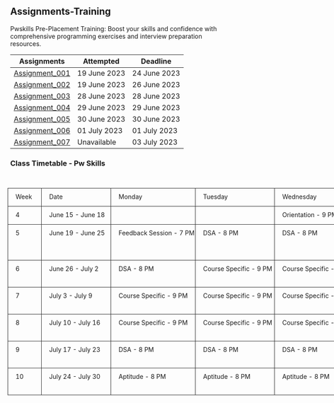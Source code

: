 ## Assignments-Training
Pwskills Pre-Placement Training: Boost your skills and confidence with comprehensive programming exercises and interview preparation resources.

|Assignments|Attempted|Deadline|
|-----|-----|-----|
|[Assignment_001](https://github.com/navneetguptacse/Assignments-Training/blob/main/Assignment_001.ipynb)| 19 June 2023|24 June 2023|
|[Assignment_002](https://github.com/navneetguptacse/Assignments-Training/blob/main/Assignment_002.ipynb)| 19 June 2023|26 June 2023|
|[Assignment_003](https://github.com/navneetguptacse/Assignments-Training/blob/main/Assignment_003.ipynb)| 28 June 2023|28 June 2023|
|[Assignment_004](https://github.com/navneetguptacse/Assignments-Training/blob/main/Assignment_004.ipynb)| 29 June 2023|29 June 2023|
|[Assignment_005](https://github.com/navneetguptacse/Assignments-Training/blob/main/Assignment_005.ipynb)| 30 June 2023|30 June 2023|
|[Assignment_006](https://github.com/navneetguptacse/Assignments-Training/blob/main/Assignment_006.ipynb)| 01 July 2023|01 July 2023|
|[Assignment_007](https://github.com/navneetguptacse/Assignments-Training/blob/main/Assignment_007.ipynb)| Unavailable|03 July 2023|


### Class Timetable - Pw Skills
<html>
  <body>
    <main style="display: flex; width: 100%; justify-content: center; padding-top: 5px;"><div style="max-width: 100%; min-width: 0px; width: 900px;"><div class="notion-page-content" style="flex-shrink: 0; flex-grow: 1; max-width: 100%; display: flex; align-items: flex-start; flex-direction: column; font-size: 16px; line-height: 1.5; width: 100%; z-index: 4; padding-bottom: 30vh; padding-left: calc(96px + env(safe-area-inset-left)); padding-right: calc(96px + env(safe-area-inset-right));"><div data-block-id="80b4672e-b4ea-4e14-8e3c-a7ff7c6c5fc6" class="notion-selectable notion-table-block" style="width: 1001px; max-width: 1001px; margin-top: 1px; margin-bottom: 1px; align-self: center;"><div contenteditable="false" data-content-editable-void="true" style="color: inherit; fill: inherit; position: relative; display: flex;"><div class="notion-scroller horizontal" style="flex-grow: 1; margin-left: -8px; z-index: 1; overflow: auto hidden; margin-right: 0px; margin-bottom: 0px;"><div class="notion-table-content" style="padding-left: 146.5px; padding-right: 146.5px;"><div data-block-id="80b4672e-b4ea-4e14-8e3c-a7ff7c6c5fc6" class="notion-selectable notion-table-block" style="width: 100%; position: relative; align-self: center;"><div style="display: flex;"><div style="padding: 8px 18px 18px 8px;"><div data-block-id="80b4672e-b4ea-4e14-8e3c-a7ff7c6c5fc6" class="notion-selectable notion-table-block notion-table-tbody-selectable" style="position: relative;"><div><table><tbody><tr class="notion-table-row"><td style="color: inherit; fill: inherit; border: 1px solid rgb(47, 47, 47); position: relative; vertical-align: top; text-align: start; min-width: 59px; max-width: 59px; min-height: 32px;"><div class="notion-table-cell"><div class="notion-table-cell-text" spellcheck="true" data-content-editable-leaf="true" contenteditable="false" style="max-width: 100%; width: 100%; white-space: pre-wrap; word-break: break-word; caret-color: rgba(255, 255, 255, 0.81); padding: 7px 9px; background-color: transparent; font-size: 14px; line-height: 20px;">Week</div></div></td><td style="color: inherit; fill: inherit; border: 1px solid rgb(47, 47, 47); position: relative; vertical-align: top; text-align: start; min-width: 140px; max-width: 140px; min-height: 32px;"><div class="notion-table-cell"><div class="notion-table-cell-text" spellcheck="true" data-content-editable-leaf="true" contenteditable="false" style="max-width: 100%; width: 100%; white-space: pre-wrap; word-break: break-word; caret-color: rgba(255, 255, 255, 0.81); padding: 7px 9px; background-color: transparent; font-size: 14px; line-height: 20px;">Date</div></div></td><td style="color: inherit; fill: inherit; border: 1px solid rgb(47, 47, 47); position: relative; vertical-align: top; text-align: start; min-width: 174px; max-width: 174px; min-height: 32px;"><div class="notion-table-cell"><div class="notion-table-cell-text" spellcheck="true" data-content-editable-leaf="true" contenteditable="false" style="max-width: 100%; width: 100%; white-space: pre-wrap; word-break: break-word; caret-color: rgba(255, 255, 255, 0.81); padding: 7px 9px; background-color: transparent; font-size: 14px; line-height: 20px;">Monday</div></div></td><td style="color: inherit; fill: inherit; border: 1px solid rgb(47, 47, 47); position: relative; vertical-align: top; text-align: start; min-width: 162px; max-width: 162px; min-height: 32px;"><div class="notion-table-cell"><div class="notion-table-cell-text" spellcheck="true" data-content-editable-leaf="true" contenteditable="false" style="max-width: 100%; width: 100%; white-space: pre-wrap; word-break: break-word; caret-color: rgba(255, 255, 255, 0.81); padding: 7px 9px; background-color: transparent; font-size: 14px; line-height: 20px;">Tuesday</div></div></td><td style="color: inherit; fill: inherit; border: 1px solid rgb(47, 47, 47); position: relative; vertical-align: top; text-align: start; min-width: 163px; max-width: 163px; min-height: 32px;"><div class="notion-table-cell"><div class="notion-table-cell-text" spellcheck="true" data-content-editable-leaf="true" contenteditable="false" style="max-width: 100%; width: 100%; white-space: pre-wrap; word-break: break-word; caret-color: rgba(255, 255, 255, 0.81); padding: 7px 9px; background-color: transparent; font-size: 14px; line-height: 20px;">Wednesday</div></div></td><td style="color: inherit; fill: inherit; border: 1px solid rgb(47, 47, 47); position: relative; vertical-align: top; text-align: start; min-width: 154px; max-width: 154px; min-height: 32px;"><div class="notion-table-cell"><div class="notion-table-cell-text" spellcheck="true" data-content-editable-leaf="true" contenteditable="false" style="max-width: 100%; width: 100%; white-space: pre-wrap; word-break: break-word; caret-color: rgba(255, 255, 255, 0.81); padding: 7px 9px; background-color: transparent; font-size: 14px; line-height: 20px;">Thursday</div></div></td><td style="color: inherit; fill: inherit; border: 1px solid rgb(47, 47, 47); position: relative; vertical-align: top; text-align: start; min-width: 164px; max-width: 164px; min-height: 32px;"><div class="notion-table-cell"><div class="notion-table-cell-text" spellcheck="true" data-content-editable-leaf="true" contenteditable="false" style="max-width: 100%; width: 100%; white-space: pre-wrap; word-break: break-word; caret-color: rgba(255, 255, 255, 0.81); padding: 7px 9px; background-color: transparent; font-size: 14px; line-height: 20px;">Friday</div></div></td><td style="color: inherit; fill: inherit; border: 1px solid rgb(47, 47, 47); position: relative; vertical-align: top; text-align: start; min-width: 144px; max-width: 144px; min-height: 32px;"><div class="notion-table-cell"><div class="notion-table-cell-text" spellcheck="true" data-content-editable-leaf="true" contenteditable="false" style="max-width: 100%; width: 100%; white-space: pre-wrap; word-break: break-word; caret-color: rgba(255, 255, 255, 0.81); padding: 7px 9px; background-color: transparent; font-size: 14px; line-height: 20px;">Saturday</div></div></td><td style="color: inherit; fill: inherit; border: 1px solid rgb(47, 47, 47); position: relative; vertical-align: top; text-align: start; min-width: 154px; max-width: 154px; min-height: 32px;"><div class="notion-table-cell"><div class="notion-table-cell-text" spellcheck="true" data-content-editable-leaf="true" contenteditable="false" style="max-width: 100%; width: 100%; white-space: pre-wrap; word-break: break-word; caret-color: rgba(255, 255, 255, 0.81); padding: 7px 9px; background-color: transparent; font-size: 14px; line-height: 20px;">Sunday</div></div></td></tr><tr class="notion-table-row"><td style="color: inherit; fill: inherit; border: 1px solid rgb(47, 47, 47); position: relative; vertical-align: top; text-align: start; min-width: 59px; max-width: 59px; min-height: 32px;"><div class="notion-table-cell"><div class="notion-table-cell-text" spellcheck="true" data-content-editable-leaf="true" contenteditable="false" style="max-width: 100%; width: 100%; white-space: pre-wrap; word-break: break-word; caret-color: rgba(255, 255, 255, 0.81); padding: 7px 9px; background-color: transparent; font-size: 14px; line-height: 20px;">4</div></div></td><td style="color: inherit; fill: inherit; border: 1px solid rgb(47, 47, 47); position: relative; vertical-align: top; text-align: start; min-width: 140px; max-width: 140px; min-height: 32px;"><div class="notion-table-cell"><div class="notion-table-cell-text" spellcheck="true" data-content-editable-leaf="true" contenteditable="false" style="max-width: 100%; width: 100%; white-space: pre-wrap; word-break: break-word; caret-color: rgba(255, 255, 255, 0.81); padding: 7px 9px; background-color: transparent; font-size: 14px; line-height: 20px;">June 15 - June 18</div></div></td><td style="color: inherit; fill: inherit; border: 1px solid rgb(47, 47, 47); position: relative; vertical-align: top; text-align: start; min-width: 174px; max-width: 174px; min-height: 32px;"><div class="notion-table-cell"><div class="notion-table-cell-text" spellcheck="true" data-content-editable-leaf="true" contenteditable="false" style="max-width: 100%; width: 100%; white-space: pre-wrap; word-break: break-word; caret-color: rgba(255, 255, 255, 0.81); padding: 7px 9px; background-color: transparent; font-size: 14px; line-height: 20px; min-height: 1em; color: rgba(255, 255, 255, 0.81); -webkit-text-fill-color: rgba(255, 255, 255, 0.282);"></div></div></td><td style="color: inherit; fill: inherit; border: 1px solid rgb(47, 47, 47); position: relative; vertical-align: top; text-align: start; min-width: 162px; max-width: 162px; min-height: 32px;"><div class="notion-table-cell"><div class="notion-table-cell-text" spellcheck="true" data-content-editable-leaf="true" contenteditable="false" style="max-width: 100%; width: 100%; white-space: pre-wrap; word-break: break-word; caret-color: rgba(255, 255, 255, 0.81); padding: 7px 9px; background-color: transparent; font-size: 14px; line-height: 20px; min-height: 1em; color: rgba(255, 255, 255, 0.81); -webkit-text-fill-color: rgba(255, 255, 255, 0.282);"></div></div></td><td style="color: inherit; fill: inherit; border: 1px solid rgb(47, 47, 47); position: relative; vertical-align: top; text-align: start; min-width: 163px; max-width: 163px; min-height: 32px;"><div class="notion-table-cell"><div class="notion-table-cell-text" spellcheck="true" data-content-editable-leaf="true" contenteditable="false" style="max-width: 100%; width: 100%; white-space: pre-wrap; word-break: break-word; caret-color: rgba(255, 255, 255, 0.81); padding: 7px 9px; background-color: transparent; font-size: 14px; line-height: 20px;">Orientation - 9 PM</div></div></td><td style="color: inherit; fill: inherit; border: 1px solid rgb(47, 47, 47); position: relative; vertical-align: top; text-align: start; min-width: 154px; max-width: 154px; min-height: 32px;"><div class="notion-table-cell"><div class="notion-table-cell-text" spellcheck="true" data-content-editable-leaf="true" contenteditable="false" style="max-width: 100%; width: 100%; white-space: pre-wrap; word-break: break-word; caret-color: rgba(255, 255, 255, 0.81); padding: 7px 9px; background-color: transparent; font-size: 14px; line-height: 20px;">Orientation - 9 PM</div></div></td><td style="color: inherit; fill: inherit; border: 1px solid rgb(47, 47, 47); position: relative; vertical-align: top; text-align: start; min-width: 164px; max-width: 164px; min-height: 32px;"><div class="notion-table-cell"><div class="notion-table-cell-text" spellcheck="true" data-content-editable-leaf="true" contenteditable="false" style="max-width: 100%; width: 100%; white-space: pre-wrap; word-break: break-word; caret-color: rgba(255, 255, 255, 0.81); padding: 7px 9px; background-color: transparent; font-size: 14px; line-height: 20px;">DSA - 9 PM</div></div></td><td style="color: inherit; fill: inherit; border: 1px solid rgb(47, 47, 47); position: relative; vertical-align: top; text-align: start; min-width: 144px; max-width: 144px; min-height: 32px;"><div class="notion-table-cell"><div class="notion-table-cell-text" spellcheck="true" data-content-editable-leaf="true" contenteditable="false" style="max-width: 100%; width: 100%; white-space: pre-wrap; word-break: break-word; caret-color: rgba(255, 255, 255, 0.81); padding: 7px 9px; background-color: transparent; font-size: 14px; line-height: 20px;">DSA - 9 PM</div></div></td><td style="color: inherit; fill: inherit; border: 1px solid rgb(47, 47, 47); position: relative; vertical-align: top; text-align: start; min-width: 154px; max-width: 154px; min-height: 32px;"><div class="notion-table-cell"><div class="notion-table-cell-text" spellcheck="true" data-content-editable-leaf="true" contenteditable="false" style="max-width: 100%; width: 100%; white-space: pre-wrap; word-break: break-word; caret-color: rgba(255, 255, 255, 0.81); padding: 7px 9px; background-color: transparent; font-size: 14px; line-height: 20px; min-height: 1em; color: rgba(255, 255, 255, 0.81); -webkit-text-fill-color: rgba(255, 255, 255, 0.282);"></div></div></td></tr><tr class="notion-table-row"><td style="color: inherit; fill: inherit; border: 1px solid rgb(47, 47, 47); position: relative; vertical-align: top; text-align: start; min-width: 59px; max-width: 59px; min-height: 32px;"><div class="notion-table-cell"><div class="notion-table-cell-text" spellcheck="true" data-content-editable-leaf="true" contenteditable="false" style="max-width: 100%; width: 100%; white-space: pre-wrap; word-break: break-word; caret-color: rgba(255, 255, 255, 0.81); padding: 7px 9px; background-color: transparent; font-size: 14px; line-height: 20px;">5</div></div></td><td style="color: inherit; fill: inherit; border: 1px solid rgb(47, 47, 47); position: relative; vertical-align: top; text-align: start; min-width: 140px; max-width: 140px; min-height: 32px;"><div class="notion-table-cell"><div class="notion-table-cell-text" spellcheck="true" data-content-editable-leaf="true" contenteditable="false" style="max-width: 100%; width: 100%; white-space: pre-wrap; word-break: break-word; caret-color: rgba(255, 255, 255, 0.81); padding: 7px 9px; background-color: transparent; font-size: 14px; line-height: 20px;">June 19 - June 25</div></div></td><td style="color: inherit; fill: inherit; border: 1px solid rgb(47, 47, 47); position: relative; vertical-align: top; text-align: start; min-width: 174px; max-width: 174px; min-height: 32px;"><div class="notion-table-cell"><div class="notion-table-cell-text" spellcheck="true" data-content-editable-leaf="true" contenteditable="false" style="max-width: 100%; width: 100%; white-space: pre-wrap; word-break: break-word; caret-color: rgba(255, 255, 255, 0.81); padding: 7px 9px; background-color: transparent; font-size: 14px; line-height: 20px;">Feedback Session - 7 PM</div></div></td><td style="color: inherit; fill: inherit; border: 1px solid rgb(47, 47, 47); position: relative; vertical-align: top; text-align: start; min-width: 162px; max-width: 162px; min-height: 32px;"><div class="notion-table-cell"><div class="notion-table-cell-text" spellcheck="true" data-content-editable-leaf="true" contenteditable="false" style="max-width: 100%; width: 100%; white-space: pre-wrap; word-break: break-word; caret-color: rgba(255, 255, 255, 0.81); padding: 7px 9px; background-color: transparent; font-size: 14px; line-height: 20px;">DSA - 8 PM</div></div></td><td style="color: inherit; fill: inherit; border: 1px solid rgb(47, 47, 47); position: relative; vertical-align: top; text-align: start; min-width: 163px; max-width: 163px; min-height: 32px;"><div class="notion-table-cell"><div class="notion-table-cell-text" spellcheck="true" data-content-editable-leaf="true" contenteditable="false" style="max-width: 100%; width: 100%; white-space: pre-wrap; word-break: break-word; caret-color: rgba(255, 255, 255, 0.81); padding: 7px 9px; background-color: transparent; font-size: 14px; line-height: 20px;">DSA - 8 PM</div></div></td><td style="color: inherit; fill: inherit; border: 1px solid rgb(47, 47, 47); position: relative; vertical-align: top; text-align: start; min-width: 154px; max-width: 154px; min-height: 32px;"><div class="notion-table-cell"><div class="notion-table-cell-text" spellcheck="true" data-content-editable-leaf="true" contenteditable="false" style="max-width: 100%; width: 100%; white-space: pre-wrap; word-break: break-word; caret-color: rgba(255, 255, 255, 0.81); padding: 7px 9px; background-color: transparent; font-size: 14px; line-height: 20px;">DSA - 8 PM</div></div></td><td style="color: inherit; fill: inherit; border: 1px solid rgb(47, 47, 47); position: relative; vertical-align: top; text-align: start; min-width: 164px; max-width: 164px; min-height: 32px;"><div class="notion-table-cell"><div class="notion-table-cell-text" spellcheck="true" data-content-editable-leaf="true" contenteditable="false" style="max-width: 100%; width: 100%; white-space: pre-wrap; word-break: break-word; caret-color: rgba(255, 255, 255, 0.81); padding: 7px 9px; background-color: transparent; font-size: 14px; line-height: 20px;">DSA - 8 PM</div></div></td><td style="color: inherit; fill: inherit; border: 1px solid rgb(47, 47, 47); position: relative; vertical-align: top; text-align: start; min-width: 144px; max-width: 144px; min-height: 32px;"><div class="notion-table-cell"><div class="notion-table-cell-text" spellcheck="true" data-content-editable-leaf="true" contenteditable="false" style="max-width: 100%; width: 100%; white-space: pre-wrap; word-break: break-word; caret-color: rgba(255, 255, 255, 0.81); padding: 7px 9px; background-color: transparent; font-size: 14px; line-height: 20px;">Profile Building - 7:30 PM
DSA - 9 PM</div></div></td><td style="color: inherit; fill: inherit; border: 1px solid rgb(47, 47, 47); position: relative; vertical-align: top; text-align: start; min-width: 154px; max-width: 154px; min-height: 32px;"><div class="notion-table-cell"><div class="notion-table-cell-text" spellcheck="true" data-content-editable-leaf="true" contenteditable="false" style="max-width: 100%; width: 100%; white-space: pre-wrap; word-break: break-word; caret-color: rgba(255, 255, 255, 0.81); padding: 7px 9px; background-color: transparent; font-size: 14px; line-height: 20px;">Mock Test - DSA</div></div></td></tr><tr class="notion-table-row"><td style="color: inherit; fill: inherit; border: 1px solid rgb(47, 47, 47); position: relative; vertical-align: top; text-align: start; min-width: 59px; max-width: 59px; min-height: 32px;"><div class="notion-table-cell"><div class="notion-table-cell-text" spellcheck="true" data-content-editable-leaf="true" contenteditable="false" style="max-width: 100%; width: 100%; white-space: pre-wrap; word-break: break-word; caret-color: rgba(255, 255, 255, 0.81); padding: 7px 9px; background-color: transparent; font-size: 14px; line-height: 20px;">6</div></div></td><td style="color: inherit; fill: inherit; border: 1px solid rgb(47, 47, 47); position: relative; vertical-align: top; text-align: start; min-width: 140px; max-width: 140px; min-height: 32px;"><div class="notion-table-cell"><div class="notion-table-cell-text" spellcheck="true" data-content-editable-leaf="true" contenteditable="false" style="max-width: 100%; width: 100%; white-space: pre-wrap; word-break: break-word; caret-color: rgba(255, 255, 255, 0.81); padding: 7px 9px; background-color: transparent; font-size: 14px; line-height: 20px;">June 26 - July 2</div></div></td><td style="color: inherit; fill: inherit; border: 1px solid rgb(47, 47, 47); position: relative; vertical-align: top; text-align: start; min-width: 174px; max-width: 174px; min-height: 32px;"><div class="notion-table-cell"><div class="notion-table-cell-text" spellcheck="true" data-content-editable-leaf="true" contenteditable="false" style="max-width: 100%; width: 100%; white-space: pre-wrap; word-break: break-word; caret-color: rgba(255, 255, 255, 0.81); padding: 7px 9px; background-color: transparent; font-size: 14px; line-height: 20px;">DSA - 8 PM</div></div></td><td style="color: inherit; fill: inherit; border: 1px solid rgb(47, 47, 47); position: relative; vertical-align: top; text-align: start; min-width: 162px; max-width: 162px; min-height: 32px;"><div class="notion-table-cell"><div class="notion-table-cell-text" spellcheck="true" data-content-editable-leaf="true" contenteditable="false" style="max-width: 100%; width: 100%; white-space: pre-wrap; word-break: break-word; caret-color: rgba(255, 255, 255, 0.81); padding: 7px 9px; background-color: transparent; font-size: 14px; line-height: 20px;">Course Specific - 9 PM</div></div></td><td style="color: inherit; fill: inherit; border: 1px solid rgb(47, 47, 47); position: relative; vertical-align: top; text-align: start; min-width: 163px; max-width: 163px; min-height: 32px;"><div class="notion-table-cell"><div class="notion-table-cell-text" spellcheck="true" data-content-editable-leaf="true" contenteditable="false" style="max-width: 100%; width: 100%; white-space: pre-wrap; word-break: break-word; caret-color: rgba(255, 255, 255, 0.81); padding: 7px 9px; background-color: transparent; font-size: 14px; line-height: 20px;">Course Specific - 9 PM</div></div></td><td style="color: inherit; fill: inherit; border: 1px solid rgb(47, 47, 47); position: relative; vertical-align: top; text-align: start; min-width: 154px; max-width: 154px; min-height: 32px;"><div class="notion-table-cell"><div class="notion-table-cell-text" spellcheck="true" data-content-editable-leaf="true" contenteditable="false" style="max-width: 100%; width: 100%; white-space: pre-wrap; word-break: break-word; caret-color: rgba(255, 255, 255, 0.81); padding: 7px 9px; background-color: transparent; font-size: 14px; line-height: 20px;">Course Specific - 9 PM</div></div></td><td style="color: inherit; fill: inherit; border: 1px solid rgb(47, 47, 47); position: relative; vertical-align: top; text-align: start; min-width: 164px; max-width: 164px; min-height: 32px;"><div class="notion-table-cell"><div class="notion-table-cell-text" spellcheck="true" data-content-editable-leaf="true" contenteditable="false" style="max-width: 100%; width: 100%; white-space: pre-wrap; word-break: break-word; caret-color: rgba(255, 255, 255, 0.81); padding: 7px 9px; background-color: transparent; font-size: 14px; line-height: 20px;">Course Specific - 9 PM</div></div></td><td style="color: inherit; fill: inherit; border: 1px solid rgb(47, 47, 47); position: relative; vertical-align: top; text-align: start; min-width: 144px; max-width: 144px; min-height: 32px;"><div class="notion-table-cell"><div class="notion-table-cell-text" spellcheck="true" data-content-editable-leaf="true" contenteditable="false" style="max-width: 100%; width: 100%; white-space: pre-wrap; word-break: break-word; caret-color: rgba(255, 255, 255, 0.81); padding: 7px 9px; background-color: transparent; font-size: 14px; line-height: 20px;">Soft Skills - 12 PM
Profile Building</div></div></td><td style="color: inherit; fill: inherit; border: 1px solid rgb(47, 47, 47); position: relative; vertical-align: top; text-align: start; min-width: 154px; max-width: 154px; min-height: 32px;"><div class="notion-table-cell"><div class="notion-table-cell-text" spellcheck="true" data-content-editable-leaf="true" contenteditable="false" style="max-width: 100%; width: 100%; white-space: pre-wrap; word-break: break-word; caret-color: rgba(255, 255, 255, 0.81); padding: 7px 9px; background-color: transparent; font-size: 14px; line-height: 20px;">Mock Test - Course Specific</div></div></td></tr><tr class="notion-table-row"><td style="color: inherit; fill: inherit; border: 1px solid rgb(47, 47, 47); position: relative; vertical-align: top; text-align: start; min-width: 59px; max-width: 59px; min-height: 32px;"><div class="notion-table-cell"><div class="notion-table-cell-text" spellcheck="true" data-content-editable-leaf="true" contenteditable="false" style="max-width: 100%; width: 100%; white-space: pre-wrap; word-break: break-word; caret-color: rgba(255, 255, 255, 0.81); padding: 7px 9px; background-color: transparent; font-size: 14px; line-height: 20px;">7</div></div></td><td style="color: inherit; fill: inherit; border: 1px solid rgb(47, 47, 47); position: relative; vertical-align: top; text-align: start; min-width: 140px; max-width: 140px; min-height: 32px;"><div class="notion-table-cell"><div class="notion-table-cell-text" spellcheck="true" data-content-editable-leaf="true" contenteditable="false" style="max-width: 100%; width: 100%; white-space: pre-wrap; word-break: break-word; caret-color: rgba(255, 255, 255, 0.81); padding: 7px 9px; background-color: transparent; font-size: 14px; line-height: 20px;">July 3 - July 9</div></div></td><td style="color: inherit; fill: inherit; border: 1px solid rgb(47, 47, 47); position: relative; vertical-align: top; text-align: start; min-width: 174px; max-width: 174px; min-height: 32px;"><div class="notion-table-cell"><div class="notion-table-cell-text" spellcheck="true" data-content-editable-leaf="true" contenteditable="false" style="max-width: 100%; width: 100%; white-space: pre-wrap; word-break: break-word; caret-color: rgba(255, 255, 255, 0.81); padding: 7px 9px; background-color: transparent; font-size: 14px; line-height: 20px;">Course Specific - 9 PM</div></div></td><td style="color: inherit; fill: inherit; border: 1px solid rgb(47, 47, 47); position: relative; vertical-align: top; text-align: start; min-width: 162px; max-width: 162px; min-height: 32px;"><div class="notion-table-cell"><div class="notion-table-cell-text" spellcheck="true" data-content-editable-leaf="true" contenteditable="false" style="max-width: 100%; width: 100%; white-space: pre-wrap; word-break: break-word; caret-color: rgba(255, 255, 255, 0.81); padding: 7px 9px; background-color: transparent; font-size: 14px; line-height: 20px;">Course Specific - 9 PM</div></div></td><td style="color: inherit; fill: inherit; border: 1px solid rgb(47, 47, 47); position: relative; vertical-align: top; text-align: start; min-width: 163px; max-width: 163px; min-height: 32px;"><div class="notion-table-cell"><div class="notion-table-cell-text" spellcheck="true" data-content-editable-leaf="true" contenteditable="false" style="max-width: 100%; width: 100%; white-space: pre-wrap; word-break: break-word; caret-color: rgba(255, 255, 255, 0.81); padding: 7px 9px; background-color: transparent; font-size: 14px; line-height: 20px;">Course Specific - 9 PM</div></div></td><td style="color: inherit; fill: inherit; border: 1px solid rgb(47, 47, 47); position: relative; vertical-align: top; text-align: start; min-width: 154px; max-width: 154px; min-height: 32px;"><div class="notion-table-cell"><div class="notion-table-cell-text" spellcheck="true" data-content-editable-leaf="true" contenteditable="false" style="max-width: 100%; width: 100%; white-space: pre-wrap; word-break: break-word; caret-color: rgba(255, 255, 255, 0.81); padding: 7px 9px; background-color: transparent; font-size: 14px; line-height: 20px;">Course Specific - 9 PM</div></div></td><td style="color: inherit; fill: inherit; border: 1px solid rgb(47, 47, 47); position: relative; vertical-align: top; text-align: start; min-width: 164px; max-width: 164px; min-height: 32px;"><div class="notion-table-cell"><div class="notion-table-cell-text" spellcheck="true" data-content-editable-leaf="true" contenteditable="false" style="max-width: 100%; width: 100%; white-space: pre-wrap; word-break: break-word; caret-color: rgba(255, 255, 255, 0.81); padding: 7px 9px; background-color: transparent; font-size: 14px; line-height: 20px;">Course Specific - 9 PM</div></div></td><td style="color: inherit; fill: inherit; border: 1px solid rgb(47, 47, 47); position: relative; vertical-align: top; text-align: start; min-width: 144px; max-width: 144px; min-height: 32px;"><div class="notion-table-cell"><div class="notion-table-cell-text" spellcheck="true" data-content-editable-leaf="true" contenteditable="false" style="max-width: 100%; width: 100%; white-space: pre-wrap; word-break: break-word; caret-color: rgba(255, 255, 255, 0.81); padding: 7px 9px; background-color: transparent; font-size: 14px; line-height: 20px;">Soft Skills - 12 PM
Profile Building</div></div></td><td style="color: inherit; fill: inherit; border: 1px solid rgb(47, 47, 47); position: relative; vertical-align: top; text-align: start; min-width: 154px; max-width: 154px; min-height: 32px;"><div class="notion-table-cell"><div class="notion-table-cell-text" spellcheck="true" data-content-editable-leaf="true" contenteditable="false" style="max-width: 100%; width: 100%; white-space: pre-wrap; word-break: break-word; caret-color: rgba(255, 255, 255, 0.81); padding: 7px 9px; background-color: transparent; font-size: 14px; line-height: 20px;">Mock Test - Course Specific</div></div></td></tr><tr class="notion-table-row"><td style="color: inherit; fill: inherit; border: 1px solid rgb(47, 47, 47); position: relative; vertical-align: top; text-align: start; min-width: 59px; max-width: 59px; min-height: 32px;"><div class="notion-table-cell"><div class="notion-table-cell-text" spellcheck="true" data-content-editable-leaf="true" contenteditable="false" style="max-width: 100%; width: 100%; white-space: pre-wrap; word-break: break-word; caret-color: rgba(255, 255, 255, 0.81); padding: 7px 9px; background-color: transparent; font-size: 14px; line-height: 20px;">8</div></div></td><td style="color: inherit; fill: inherit; border: 1px solid rgb(47, 47, 47); position: relative; vertical-align: top; text-align: start; min-width: 140px; max-width: 140px; min-height: 32px;"><div class="notion-table-cell"><div class="notion-table-cell-text" spellcheck="true" data-content-editable-leaf="true" contenteditable="false" style="max-width: 100%; width: 100%; white-space: pre-wrap; word-break: break-word; caret-color: rgba(255, 255, 255, 0.81); padding: 7px 9px; background-color: transparent; font-size: 14px; line-height: 20px;">July 10 - July 16</div></div></td><td style="color: inherit; fill: inherit; border: 1px solid rgb(47, 47, 47); position: relative; vertical-align: top; text-align: start; min-width: 174px; max-width: 174px; min-height: 32px;"><div class="notion-table-cell"><div class="notion-table-cell-text" spellcheck="true" data-content-editable-leaf="true" contenteditable="false" style="max-width: 100%; width: 100%; white-space: pre-wrap; word-break: break-word; caret-color: rgba(255, 255, 255, 0.81); padding: 7px 9px; background-color: transparent; font-size: 14px; line-height: 20px;">Course Specific - 9 PM</div></div></td><td style="color: inherit; fill: inherit; border: 1px solid rgb(47, 47, 47); position: relative; vertical-align: top; text-align: start; min-width: 162px; max-width: 162px; min-height: 32px;"><div class="notion-table-cell"><div class="notion-table-cell-text" spellcheck="true" data-content-editable-leaf="true" contenteditable="false" style="max-width: 100%; width: 100%; white-space: pre-wrap; word-break: break-word; caret-color: rgba(255, 255, 255, 0.81); padding: 7px 9px; background-color: transparent; font-size: 14px; line-height: 20px;">Course Specific - 9 PM</div></div></td><td style="color: inherit; fill: inherit; border: 1px solid rgb(47, 47, 47); position: relative; vertical-align: top; text-align: start; min-width: 163px; max-width: 163px; min-height: 32px;"><div class="notion-table-cell"><div class="notion-table-cell-text" spellcheck="true" data-content-editable-leaf="true" contenteditable="false" style="max-width: 100%; width: 100%; white-space: pre-wrap; word-break: break-word; caret-color: rgba(255, 255, 255, 0.81); padding: 7px 9px; background-color: transparent; font-size: 14px; line-height: 20px;">Course Specific - 9 PM</div></div></td><td style="color: inherit; fill: inherit; border: 1px solid rgb(47, 47, 47); position: relative; vertical-align: top; text-align: start; min-width: 154px; max-width: 154px; min-height: 32px;"><div class="notion-table-cell"><div class="notion-table-cell-text" spellcheck="true" data-content-editable-leaf="true" contenteditable="false" style="max-width: 100%; width: 100%; white-space: pre-wrap; word-break: break-word; caret-color: rgba(255, 255, 255, 0.81); padding: 7px 9px; background-color: transparent; font-size: 14px; line-height: 20px;">Course Specific - 9 PM</div></div></td><td style="color: inherit; fill: inherit; border: 1px solid rgb(47, 47, 47); position: relative; vertical-align: top; text-align: start; min-width: 164px; max-width: 164px; min-height: 32px;"><div class="notion-table-cell"><div class="notion-table-cell-text" spellcheck="true" data-content-editable-leaf="true" contenteditable="false" style="max-width: 100%; width: 100%; white-space: pre-wrap; word-break: break-word; caret-color: rgba(255, 255, 255, 0.81); padding: 7px 9px; background-color: transparent; font-size: 14px; line-height: 20px;">DSA - 8 PM</div></div></td><td style="color: inherit; fill: inherit; border: 1px solid rgb(47, 47, 47); position: relative; vertical-align: top; text-align: start; min-width: 144px; max-width: 144px; min-height: 32px;"><div class="notion-table-cell"><div class="notion-table-cell-text" spellcheck="true" data-content-editable-leaf="true" contenteditable="false" style="max-width: 100%; width: 100%; white-space: pre-wrap; word-break: break-word; caret-color: rgba(255, 255, 255, 0.81); padding: 7px 9px; background-color: transparent; font-size: 14px; line-height: 20px;">Soft Skills - 12 PM
DSA - 8 PM</div></div></td><td style="color: inherit; fill: inherit; border: 1px solid rgb(47, 47, 47); position: relative; vertical-align: top; text-align: start; min-width: 154px; max-width: 154px; min-height: 32px;"><div class="notion-table-cell"><div class="notion-table-cell-text" spellcheck="true" data-content-editable-leaf="true" contenteditable="false" style="max-width: 100%; width: 100%; white-space: pre-wrap; word-break: break-word; caret-color: rgba(255, 255, 255, 0.81); padding: 7px 9px; background-color: transparent; font-size: 14px; line-height: 20px;">Mock Test - DSA</div></div></td></tr><tr class="notion-table-row"><td style="color: inherit; fill: inherit; border: 1px solid rgb(47, 47, 47); position: relative; vertical-align: top; text-align: start; min-width: 59px; max-width: 59px; min-height: 32px;"><div class="notion-table-cell"><div class="notion-table-cell-text" spellcheck="true" data-content-editable-leaf="true" contenteditable="false" style="max-width: 100%; width: 100%; white-space: pre-wrap; word-break: break-word; caret-color: rgba(255, 255, 255, 0.81); padding: 7px 9px; background-color: transparent; font-size: 14px; line-height: 20px;">9</div></div></td><td style="color: inherit; fill: inherit; border: 1px solid rgb(47, 47, 47); position: relative; vertical-align: top; text-align: start; min-width: 140px; max-width: 140px; min-height: 32px;"><div class="notion-table-cell"><div class="notion-table-cell-text" spellcheck="true" data-content-editable-leaf="true" contenteditable="false" style="max-width: 100%; width: 100%; white-space: pre-wrap; word-break: break-word; caret-color: rgba(255, 255, 255, 0.81); padding: 7px 9px; background-color: transparent; font-size: 14px; line-height: 20px;">July 17 - July 23</div></div></td><td style="color: inherit; fill: inherit; border: 1px solid rgb(47, 47, 47); position: relative; vertical-align: top; text-align: start; min-width: 174px; max-width: 174px; min-height: 32px;"><div class="notion-table-cell"><div class="notion-table-cell-text" spellcheck="true" data-content-editable-leaf="true" contenteditable="false" style="max-width: 100%; width: 100%; white-space: pre-wrap; word-break: break-word; caret-color: rgba(255, 255, 255, 0.81); padding: 7px 9px; background-color: transparent; font-size: 14px; line-height: 20px;">DSA - 8 PM</div></div></td><td style="color: inherit; fill: inherit; border: 1px solid rgb(47, 47, 47); position: relative; vertical-align: top; text-align: start; min-width: 162px; max-width: 162px; min-height: 32px;"><div class="notion-table-cell"><div class="notion-table-cell-text" spellcheck="true" data-content-editable-leaf="true" contenteditable="false" style="max-width: 100%; width: 100%; white-space: pre-wrap; word-break: break-word; caret-color: rgba(255, 255, 255, 0.81); padding: 7px 9px; background-color: transparent; font-size: 14px; line-height: 20px;">DSA - 8 PM</div></div></td><td style="color: inherit; fill: inherit; border: 1px solid rgb(47, 47, 47); position: relative; vertical-align: top; text-align: start; min-width: 163px; max-width: 163px; min-height: 32px;"><div class="notion-table-cell"><div class="notion-table-cell-text" spellcheck="true" data-content-editable-leaf="true" contenteditable="false" style="max-width: 100%; width: 100%; white-space: pre-wrap; word-break: break-word; caret-color: rgba(255, 255, 255, 0.81); padding: 7px 9px; background-color: transparent; font-size: 14px; line-height: 20px;">DSA - 8 PM</div></div></td><td style="color: inherit; fill: inherit; border: 1px solid rgb(47, 47, 47); position: relative; vertical-align: top; text-align: start; min-width: 154px; max-width: 154px; min-height: 32px;"><div class="notion-table-cell"><div class="notion-table-cell-text" spellcheck="true" data-content-editable-leaf="true" contenteditable="false" style="max-width: 100%; width: 100%; white-space: pre-wrap; word-break: break-word; caret-color: rgba(255, 255, 255, 0.81); padding: 7px 9px; background-color: transparent; font-size: 14px; line-height: 20px;">DSA - 8 PM</div></div></td><td style="color: inherit; fill: inherit; border: 1px solid rgb(47, 47, 47); position: relative; vertical-align: top; text-align: start; min-width: 164px; max-width: 164px; min-height: 32px;"><div class="notion-table-cell"><div class="notion-table-cell-text" spellcheck="true" data-content-editable-leaf="true" contenteditable="false" style="max-width: 100%; width: 100%; white-space: pre-wrap; word-break: break-word; caret-color: rgba(255, 255, 255, 0.81); padding: 7px 9px; background-color: transparent; font-size: 14px; line-height: 20px;">DSA - 8 PM</div></div></td><td style="color: inherit; fill: inherit; border: 1px solid rgb(47, 47, 47); position: relative; vertical-align: top; text-align: start; min-width: 144px; max-width: 144px; min-height: 32px;"><div class="notion-table-cell"><div class="notion-table-cell-text" spellcheck="true" data-content-editable-leaf="true" contenteditable="false" style="max-width: 100%; width: 100%; white-space: pre-wrap; word-break: break-word; caret-color: rgba(255, 255, 255, 0.81); padding: 7px 9px; background-color: transparent; font-size: 14px; line-height: 20px;">Soft Skills - 12 PM
DSA - 8 PM</div></div></td><td style="color: inherit; fill: inherit; border: 1px solid rgb(47, 47, 47); position: relative; vertical-align: top; text-align: start; min-width: 154px; max-width: 154px; min-height: 32px;"><div class="notion-table-cell"><div class="notion-table-cell-text" spellcheck="true" data-content-editable-leaf="true" contenteditable="false" style="max-width: 100%; width: 100%; white-space: pre-wrap; word-break: break-word; caret-color: rgba(255, 255, 255, 0.81); padding: 7px 9px; background-color: transparent; font-size: 14px; line-height: 20px;">Mock Test - DSA</div></div></td></tr><tr class="notion-table-row"><td style="color: inherit; fill: inherit; border: 1px solid rgb(47, 47, 47); position: relative; vertical-align: top; text-align: start; min-width: 59px; max-width: 59px; min-height: 32px;"><div class="notion-table-cell"><div class="notion-table-cell-text" spellcheck="true" data-content-editable-leaf="true" contenteditable="false" style="max-width: 100%; width: 100%; white-space: pre-wrap; word-break: break-word; caret-color: rgba(255, 255, 255, 0.81); padding: 7px 9px; background-color: transparent; font-size: 14px; line-height: 20px;">10</div></div></td><td style="color: inherit; fill: inherit; border: 1px solid rgb(47, 47, 47); position: relative; vertical-align: top; text-align: start; min-width: 140px; max-width: 140px; min-height: 32px;"><div class="notion-table-cell"><div class="notion-table-cell-text" spellcheck="true" data-content-editable-leaf="true" contenteditable="false" style="max-width: 100%; width: 100%; white-space: pre-wrap; word-break: break-word; caret-color: rgba(255, 255, 255, 0.81); padding: 7px 9px; background-color: transparent; font-size: 14px; line-height: 20px;">July 24 - July 30</div></div></td><td style="color: inherit; fill: inherit; border: 1px solid rgb(47, 47, 47); position: relative; vertical-align: top; text-align: start; min-width: 174px; max-width: 174px; min-height: 32px;"><div class="notion-table-cell"><div class="notion-table-cell-text" spellcheck="true" data-content-editable-leaf="true" contenteditable="false" style="max-width: 100%; width: 100%; white-space: pre-wrap; word-break: break-word; caret-color: rgba(255, 255, 255, 0.81); padding: 7px 9px; background-color: transparent; font-size: 14px; line-height: 20px;">Aptitude - 8 PM</div></div></td><td style="color: inherit; fill: inherit; border: 1px solid rgb(47, 47, 47); position: relative; vertical-align: top; text-align: start; min-width: 162px; max-width: 162px; min-height: 32px;"><div class="notion-table-cell"><div class="notion-table-cell-text" spellcheck="true" data-content-editable-leaf="true" contenteditable="false" style="max-width: 100%; width: 100%; white-space: pre-wrap; word-break: break-word; caret-color: rgba(255, 255, 255, 0.81); padding: 7px 9px; background-color: transparent; font-size: 14px; line-height: 20px;">Aptitude - 8 PM</div></div></td><td style="color: inherit; fill: inherit; border: 1px solid rgb(47, 47, 47); position: relative; vertical-align: top; text-align: start; min-width: 163px; max-width: 163px; min-height: 32px;"><div class="notion-table-cell"><div class="notion-table-cell-text" spellcheck="true" data-content-editable-leaf="true" contenteditable="false" style="max-width: 100%; width: 100%; white-space: pre-wrap; word-break: break-word; caret-color: rgba(255, 255, 255, 0.81); padding: 7px 9px; background-color: transparent; font-size: 14px; line-height: 20px;">Aptitude - 8 PM</div></div></td><td style="color: inherit; fill: inherit; border: 1px solid rgb(47, 47, 47); position: relative; vertical-align: top; text-align: start; min-width: 154px; max-width: 154px; min-height: 32px;"><div class="notion-table-cell"><div class="notion-table-cell-text" spellcheck="true" data-content-editable-leaf="true" contenteditable="false" style="max-width: 100%; width: 100%; white-space: pre-wrap; word-break: break-word; caret-color: rgba(255, 255, 255, 0.81); padding: 7px 9px; background-color: transparent; font-size: 14px; line-height: 20px;">Aptitude - 8 PM</div></div></td><td style="color: inherit; fill: inherit; border: 1px solid rgb(47, 47, 47); position: relative; vertical-align: top; text-align: start; min-width: 164px; max-width: 164px; min-height: 32px;"><div class="notion-table-cell"><div class="notion-table-cell-text" spellcheck="true" data-content-editable-leaf="true" contenteditable="false" style="max-width: 100%; width: 100%; white-space: pre-wrap; word-break: break-word; caret-color: rgba(255, 255, 255, 0.81); padding: 7px 9px; background-color: transparent; font-size: 14px; line-height: 20px;">Aptitude - 8 PM</div></div></td><td style="color: inherit; fill: inherit; border: 1px solid rgb(47, 47, 47); position: relative; vertical-align: top; text-align: start; min-width: 144px; max-width: 144px; min-height: 32px;"><div class="notion-table-cell"><div class="notion-table-cell-text" spellcheck="true" data-content-editable-leaf="true" contenteditable="false" style="max-width: 100%; width: 100%; white-space: pre-wrap; word-break: break-word; caret-color: rgba(255, 255, 255, 0.81); padding: 7px 9px; background-color: transparent; font-size: 14px; line-height: 20px;">Interview Awareness - 8PM</div></div></td><td style="color: inherit; fill: inherit; border: 1px solid rgb(47, 47, 47); position: relative; vertical-align: top; text-align: start; min-width: 154px; max-width: 154px; min-height: 32px;"><div class="notion-table-cell"><div class="notion-table-cell-text" spellcheck="true" data-content-editable-leaf="true" contenteditable="false" style="max-width: 100%; width: 100%; white-space: pre-wrap; word-break: break-word; caret-color: rgba(255, 255, 255, 0.81); padding: 7px 9px; background-color: transparent; font-size: 14px; line-height: 20px;">Mock Test - Aptitude</div></div></td></tr></tbody></table></div></div></div></div></div></div></div><div style="position: absolute; background: linear-gradient(90deg, rgb(25, 25, 25) 0%, rgba(25, 25, 25, 0) 100%); top: 8px; bottom: 18px; left: -154.5px; width: 18px; z-index: 10; pointer-events: none;"></div></div></div><div data-block-id="dd36bd1c-ab32-4d35-9e14-292a83961f24" class="notion-selectable notion-text-block" style="width: 100%; max-width: 809px; margin-top: 1px; margin-bottom: 0px;"><div style="color: inherit; fill: inherit;"><div style="display: flex;"><div spellcheck="true" data-content-editable-leaf="true" contenteditable="false" style="max-width: 100%; width: 100%; white-space: pre-wrap; word-break: break-word; caret-color: rgba(255, 255, 255, 0.81); padding: 3px 2px; min-height: 1em; color: rgba(255, 255, 255, 0.81); -webkit-text-fill-color: rgba(255, 255, 255, 0.282);"></div></div></div></div></div></div><div contenteditable="false" data-content-editable-void="true" style="width: 0px;"><div style="display: none; flex-shrink: 0; pointer-events: none; width: 0px; position: absolute; right: -18px; opacity: 0;"><div style="display: flex; flex-direction: column; padding: 5px 16px; width: 340px; flex-shrink: 0; height: 100%; position: relative; pointer-events: none; z-index: 1;"><div style="position: absolute; pointer-events: none; width: 100%; height: 100%; top: -5px; background: linear-gradient(rgb(25, 25, 25) 0px, rgba(25, 25, 25, 0) 15px);"></div></div></div></div></main>
  </body>
</html>
